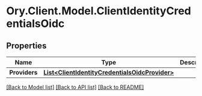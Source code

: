 # Ory.Client.Model.ClientIdentityCredentialsOidc

## Properties

Name | Type | Description | Notes
------------ | ------------- | ------------- | -------------
**Providers** | [**List&lt;ClientIdentityCredentialsOidcProvider&gt;**](ClientIdentityCredentialsOidcProvider.md) |  | [optional] 

[[Back to Model list]](../README.md#documentation-for-models) [[Back to API list]](../README.md#documentation-for-api-endpoints) [[Back to README]](../README.md)

